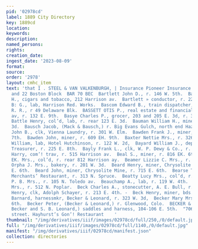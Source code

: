 ```yaml
---
pid: '02978cd'
label: 1889 City Directory
key: 1889cd
location: 
keywords: 
description: 
named_persons: 
rights: 
creation_date: 
ingest_date: '2023-08-09'
format: 
source: 
order: '2978'
layout: cmhc_item
text: 'that I . STEEL & VAN VALKENBURGH, | Insurance Pioneer Insurance Agency, 21
  and 22 Boston Block  BAR 70 BEC  Bartlett John D., r. 146 W. 5th.  Bartlett Lemuel
  H., cigars and tobacco, 212 Harrison av.  Bartlett » conductor, r. 227 E. 8th.  Barton
  B: G., lab, Harrison Red. Works.  Bascom Edward B., train dispatcher, D. & R. G.
  R. R., r 49 Delaware Blk.  BASSETT OTIS P., real estate and financial agt, 528 Harrison
  av, r. 132 E. 9th.  Basye Charles P., grocer, 203 and 205 E. 3d, r. 308 Poplar.     -
  Battle Henry, col’d, lab, r. rear 123 E. 3d.  Bauman William H., miner, r. 517 E.
  3d.  Bausch Jacob, (Mack & Bausch,) r. Big Evans Gulch, north end Hazel.  Baush
  John B., clk, Vienna Laundry, r. 301 W. Elm.  Bawden Frank J., miner, r. 513 E.
  7th.  Bawden John, miner, r. 609 EH. 9th.  Baxter Nettie Mrs., r. 326 E. 6th.  Baxter
  William, lab, Hotel Hutchinson, r. 122 W. 2d,  Bayard William J., deputy, County
  Treasurer, r. 225 E. 8th.  Bayly Frank L., clk, W. P. Dewy & Co., r. 249 E. 7th.  Beal
  Harry, com’! trav, r. 515 Harrison av.  Beal S., miner, r. 816 EK. 6th.  Bealt Emma
  EK. Mrs., col’d, r. rear 812 Harrison ay.  Beamer Lizzie C. Mrs., r. 323 W. 6th.  Bean
  Orpha J. Mrs., bakery, r. 201 W. 3d.  Beard Henry, miner, Chrysolite Mine, r. 715
  E. 6th.  Beard John, miner, Chrysolite Mine, r. 715 E. 6th.  Bearse Thomas J., lab,
  Merchants’ Restaurant, r. 313 N. Spruce.  Beatty Lucy Mrs., col’d, r. 1319 N. Poplar.  Beatty
  P. B. Mrs., r. 105 N. Toledo av.  Beauchamp A., lab, r. 119 W. 4th.  Bechinor Nellie
  Mrs., r. 512 N. Poplar.  Beck Charles A., stonecutter, A. E. Bull, r. 1315 N. Poplar.  Beck
  Henry, clk, Adolph Schayer, r. 213 E. 4th. -  Beck Henry, miner, bds. 308 E. 3d.  Becker
  Barnard, harnessmkr, Becker & Leonard, r. 323 W. 3d,  Becker Mary Mrs., r. 113 W.
  6th.  Becker Peter, (Becker & Leonard,) r. Glenwood, Colo.  BECKER & LEONARD, (Peter
  Becker and S. B. Leonard,) saddles and harness, 104-106 E. 5th.  "706 East Second
  street. Hayhurst’s Gon’! Restaurant    '
thumbnail: "/img/derivatives/iiif/images/02978cd/full/250,/0/default.jpg"
full: "/img/derivatives/iiif/images/02978cd/full/1140,/0/default.jpg"
manifest: "/img/derivatives/iiif/02978cd/manifest.json"
collection: directories
---
```

